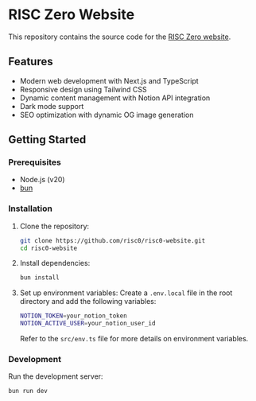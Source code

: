 # RISC Zero Website

This repository contains the source code for the [RISC Zero website](https://www.risczero.com/).

## Features

- Modern web development with Next.js and TypeScript
- Responsive design using Tailwind CSS
- Dynamic content management with Notion API integration
- Dark mode support
- SEO optimization with dynamic OG image generation

## Getting Started

### Prerequisites

- Node.js (v20)
- [bun](https://bun.sh/)

### Installation

1. Clone the repository:
   ```bash
   git clone https://github.com/risc0/risc0-website.git
   cd risc0-website
   ```

2. Install dependencies:
   ```bash
   bun install
   ```

3. Set up environment variables:
   Create a `.env.local` file in the root directory and add the following variables:

   ```bash
   NOTION_TOKEN=your_notion_token
   NOTION_ACTIVE_USER=your_notion_user_id
   ```

   Refer to the `src/env.ts` file for more details on environment variables.

### Development

Run the development server:

```bash
bun run dev
```
